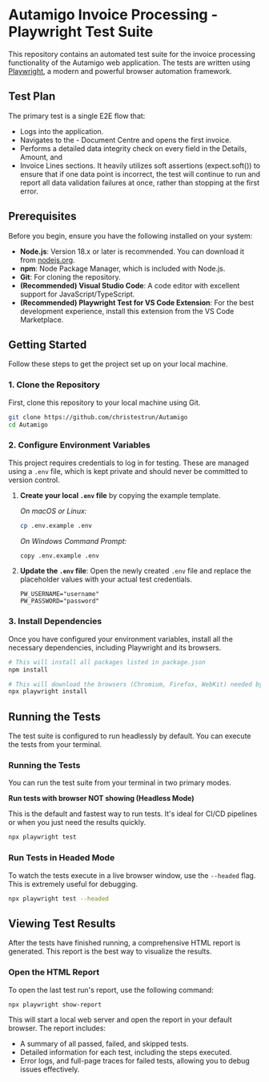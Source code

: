 # Autamigo Invoice Processing - Playwright Test Suite

This repository contains an automated test suite for the invoice processing functionality of the Autamigo web application. The tests are written using [Playwright](https://playwright.dev/), a modern and powerful browser automation framework.

## Test Plan
The primary test is a single E2E flow that:
- Logs into the application.
- Navigates to the - Document Centre and opens the first invoice.
- Performs a detailed data integrity check on every field in the Details, Amount, and 
- Invoice Lines sections.
It heavily utilizes soft assertions (expect.soft()) to ensure that if one data point is incorrect, the test will continue to run and report all data validation failures at once, rather than stopping at the first error.

## Prerequisites

Before you begin, ensure you have the following installed on your system:

-   **Node.js**: Version 18.x or later is recommended. You can download it from [nodejs.org](https://nodejs.org/).
-   **npm**: Node Package Manager, which is included with Node.js.
-   **Git**: For cloning the repository.
-   **(Recommended) Visual Studio Code**: A code editor with excellent support for JavaScript/TypeScript.
-   **(Recommended) Playwright Test for VS Code Extension**: For the best development experience, install this extension from the VS Code Marketplace.

## Getting Started

Follow these steps to get the project set up on your local machine.

### 1. Clone the Repository

First, clone this repository to your local machine using Git.

```bash
git clone https://github.com/christestrun/Autamigo
cd Autamigo
```

### 2. Configure Environment Variables

This project requires credentials to log in for testing. These are managed using a `.env` file, which is kept private and should never be committed to version control.

1.  **Create your local `.env` file** by copying the example template.

    *On macOS or Linux:*
    ```bash
    cp .env.example .env
    ```

    *On Windows Command Prompt:*
    ```bash
    copy .env.example .env
    ```

2.  **Update the `.env` file**: Open the newly created `.env` file and replace the placeholder values with your actual test credentials.

    ```env
    PW_USERNAME="username"
    PW_PASSWORD="password"
    ```

### 3. Install Dependencies

Once you have configured your environment variables, install all the necessary dependencies, including Playwright and its browsers.

```bash
# This will install all packages listed in package.json
npm install

# This will download the browsers (Chromium, Firefox, WebKit) needed by Playwright
npx playwright install
```

## Running the Tests

The test suite is configured to run headlessly by default. You can execute the tests from your terminal.

### Running the Tests

You can run the test suite from your terminal in two primary modes.

**Run tests with browser NOT showing (Headless Mode)**

This is the default and fastest way to run tests. It's ideal for CI/CD pipelines or when you just need the results quickly.

```bash
npx playwright test
```

### Run Tests in Headed Mode

To watch the tests execute in a live browser window, use the `--headed` flag. This is extremely useful for debugging.

```bash
npx playwright test --headed
```

## Viewing Test Results

After the tests have finished running, a comprehensive HTML report is generated. This report is the best way to visualize the results.

### Open the HTML Report

To open the last test run's report, use the following command:

```bash
npx playwright show-report
```

This will start a local web server and open the report in your default browser. The report includes:
-   A summary of all passed, failed, and skipped tests.
-   Detailed information for each test, including the steps executed.
-   Error logs, and full-page traces for failed tests, allowing you to debug issues effectively.